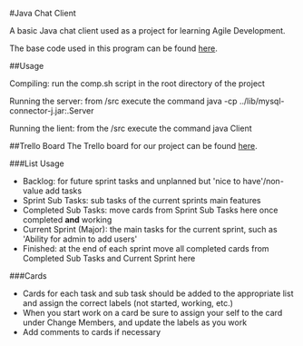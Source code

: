#Java Chat Client

A basic Java chat client used as a project for learning Agile Development.

The base code used in this program can be found [here](http://www.dreamincode.net/forums/topic/259777-a-simple-chat-program-with-clientserver-gui-optional/).

##Usage

Compiling: run the comp.sh script in the root directory of the project  

Running the server: from /src execute the command java -cp ../lib/mysql-connector-j.jar:.Server  

Running the lient: from the /src execute the command java Client  

##Trello Board
The Trello board for our project can be found [here](https://trello.com/b/r1ot3RKn/java-chat-program).  

###List Usage
- Backlog: for future sprint tasks and unplanned but 'nice to have'/non-value add tasks  
- Sprint Sub Tasks: sub tasks of the current sprints main features  
- Completed Sub Tasks: move cards from Sprint Sub Tasks here once completed **and** working  
- Current Sprint (Major): the main tasks for the current sprint, such as 'Ability for admin to add users'  
- Finished: at the end of each sprint move all completed cards from Completed Sub Tasks and Current Sprint here  

###Cards
- Cards for each task and sub task should be added to the appropriate list and assign the correct labels (not started, working, etc.)  
- When you start work on a card be sure to assign your self to the card under Change Members, and update the labels as you work  
- Add comments to cards if necessary  